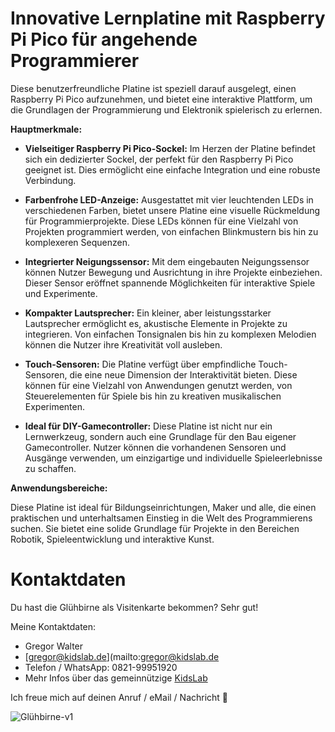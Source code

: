 
# Innovative Lernplatine mit Raspberry Pi Pico für angehende Programmierer

Diese benutzerfreundliche Platine ist speziell darauf ausgelegt, einen Raspberry Pi Pico aufzunehmen, und bietet eine interaktive Plattform, um die Grundlagen der Programmierung und Elektronik spielerisch zu erlernen.

**Hauptmerkmale:**

- **Vielseitiger Raspberry Pi Pico-Sockel:** Im Herzen der Platine befindet sich ein dedizierter Sockel, der perfekt für den Raspberry Pi Pico geeignet ist. Dies ermöglicht eine einfache Integration und eine robuste Verbindung.

- **Farbenfrohe LED-Anzeige:** Ausgestattet mit vier leuchtenden LEDs in verschiedenen Farben, bietet unsere Platine eine visuelle Rückmeldung für Programmierprojekte. Diese LEDs können für eine Vielzahl von Projekten programmiert werden, von einfachen Blinkmustern bis hin zu komplexeren Sequenzen.

- **Integrierter Neigungssensor:** Mit dem eingebauten Neigungssensor können Nutzer Bewegung und Ausrichtung in ihre Projekte einbeziehen. Dieser Sensor eröffnet spannende Möglichkeiten für interaktive Spiele und Experimente.

- **Kompakter Lautsprecher:** Ein kleiner, aber leistungsstarker Lautsprecher ermöglicht es, akustische Elemente in Projekte zu integrieren. Von einfachen Tonsignalen bis hin zu komplexen Melodien können die Nutzer ihre Kreativität voll ausleben.

- **Touch-Sensoren:** Die Platine verfügt über empfindliche Touch-Sensoren, die eine neue Dimension der Interaktivität bieten. Diese können für eine Vielzahl von Anwendungen genutzt werden, von Steuerelementen für Spiele bis hin zu kreativen musikalischen Experimenten.

- **Ideal für DIY-Gamecontroller:** Diese Platine ist nicht nur ein Lernwerkzeug, sondern auch eine Grundlage für den Bau eigener Gamecontroller. Nutzer können die vorhandenen Sensoren und Ausgänge verwenden, um einzigartige und individuelle Spieleerlebnisse zu schaffen.

**Anwendungsbereiche:**

Diese Platine ist ideal für Bildungseinrichtungen, Maker und alle, die einen praktischen und unterhaltsamen Einstieg in die Welt des Programmierens suchen. Sie bietet eine solide Grundlage für Projekte in den Bereichen Robotik, Spieleentwicklung und interaktive Kunst.




# Kontaktdaten

Du hast die Glühbirne als Visitenkarte bekommen? Sehr gut! 

Meine Kontaktdaten:

- Gregor Walter
- [gregor@kidslab.de](mailto:gregor@kidslab.de
- Telefon / WhatsApp: 0821-99951920 
- Mehr Infos über das gemeinnützige [KidsLab](https://kidslab.de) 


Ich freue mich auf deinen Anruf / eMail / Nachricht 🤖


![Glühbirne-v1](https://user-images.githubusercontent.com/4609107/176489938-8d871bcb-3e5d-4d0d-94f8-4a521e3b5f6b.jpg)


